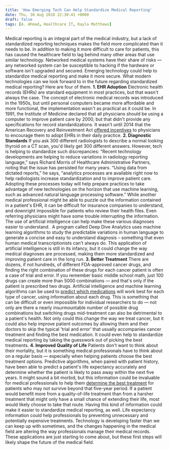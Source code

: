 ```yaml
---
title: 'How Emerging Tech Can Help Standardize Medical Reporting'
date: Thu, 30 Aug 2018 22:30:41 +0000
draft: false
tags: [A. Ahmad, Healthcare IT, Kayla Matthews]
---
```


Medical reporting is an integral part of the medical industry, but a lack of standardized reporting techniques makes the field more complicated than it needs to be. In addition to making it more difficult to care for patients, this has caused the healthcare field to lag behind many other areas that use similar technology. Networked medical systems have their share of risks — any networked system can be susceptible to hacking if the hardware or software isn't upgraded and secured. Emerging technology could help to standardize medical reporting and make it more secure. What modern technologies can we look forward to in the future regarding standardized medical reporting? Here are four of them. **1\. EHR Adoption** Electronic health records (EHRs) are standard equipment in most practices, but that wasn't always the case. The concept of electronic medical records was introduced in the 1950s, but until personal computers became more affordable and more functional, the implementation wasn't as practical as it could be. In 1991, the Institute of Medicine declared that all physicians should be using a computer to improve patient care by 2000, but that didn't provide any specifications for record standardizations. It wasn't until 2014 that the American Recovery and Reinvestment Act [offered incentives](https://elearning.scranton.edu/resource/health-human-services/emr_the-progress-to-100-percent-electronic-medical-records) to physicians to encourage them to adopt EHRs in their daily practice. **2\. Diagnostic Standards** If you ask 300 different radiologists to describe a normal looking thyroid on a CT scan, you'd likely get 300 different answers. However, tech is helping to standardize such discrepancies: “Recent technology developments are helping to reduce variations in radiology reporting language,” says Richard Morris of Healthcare Administrative Partners, noting that the issue has persisted for many years. “Using data from dictated reports,” he says, “analytics processes are available right now to help radiologists increase standardization and to improve patient care. Adopting these processes today will help prepare practices to take advantage of new technologies on the horizon that use machine learning, such as advanced natural language processing software.” While another medical professional might be able to puzzle out the information contained in a patient's EHR, it can be difficult for insurance companies to understand, and downright impossible for patients who review their health files. Even referring physicians might have some trouble interrupting the information. The use of artificial intelligence can help make these various diagnoses easier to understand.  A program called Deep Dive Analytics uses machine learning algorithms to study the predictable variations in human language to generate a concise and easy to understand diagnosis – something that even human medical transcriptionists can't always do. This application of artificial intelligence is still in its infancy, but it could change the way medical diagnoses are processed, making them more standardized and improving patient care in the long run. **3\. Better Treatment** There are dozens, if not hundreds, of different FDA-approved cancer drugs, and finding the right combination of these drugs for each cancer patient is often a case of trial and error. If you remember basic middle school math, just 100 drugs can create more than 5000 combinations — and that's only if the patient is prescribed two drugs. Artificial intelligence and machine learning algorithms can be used to [predict which medications](https://news.weill.cornell.edu/news/2017/02/artificial-intelligence-helps-identify-effective-cancer-drug-combinations) will work best for each type of cancer, using information about each drug. This is something that can be difficult or even impossible for individual researchers to do — not only are there a nearly insurmountable number of possible drug combinations but switching drugs mid-treatment can also be detrimental to a patient's health. Not only could this change the way we treat cancer, but it could also help improve patient outcomes by allowing them and their doctors to skip the typical 'trial and error' that usually accompanies cancer treatment and finding the best medication. It could even help to standardize medical reporting by taking the guesswork out of picking the best treatments. **4\. Improved Quality of Life** Patients don't want to think about their mortality, but it is something medical professionals have to think about on a regular basis — especially when helping patients choose the best treatment options. Predictive algorithms, when paired with patient history, have been able to predict a patient's life expectancy accurately and determine whether the patient is likely to pass away within the next five years. It might sound a bit morbid, but this information could be invaluable for medical professionals to help them [determine the best treatment](https://productivitybytes.com/ai-will-impact-healthcare/) for patients who may not survive beyond that five-year period. If a patient would benefit more from a quality-of-life treatment than from a harsher treatment that might only have a small chance of extending their life, most would likely choose to take that route. Having this kind of information could make it easier to standardize medical reporting, as well. Life expectancy information could help professionals by preventing unnecessary and potentially expensive treatments. Technology is developing faster than we can keep up with sometimes, and the changes happening in the medical field are altering the way professionals manage their medical records. These applications are just starting to come about, but these first steps will likely shape the future of the medical field.